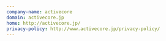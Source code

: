 ```yaml
---
company-name: activecore
domain: activecore.jp
home: http://activecore.jp/
privacy-policy: http://www.activecore.jp/privacy-policy/
---
```




